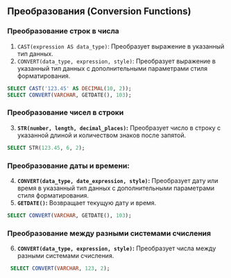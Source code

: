 ## Преобразования (Conversion Functions)

### Преобразование строк в числа

1. `CAST(expression AS data_type)`: Преобразует выражение в указанный тип данных.
2. `CONVERT(data_type, expression, style)`: Преобразует выражение в указанный тип данных с дополнительными параметрами стиля форматирования.

 ```sql
SELECT CAST('123.45' AS DECIMAL(10, 2)); 
SELECT CONVERT(VARCHAR, GETDATE(), 103); 
```

### Преобразование чисел в строки
3. **`STR(number, length, decimal_places)`:** Преобразует число в строку с указанной длиной и количеством знаков после запятой.
  
```sql
SELECT STR(123.45, 6, 2); 
 ```
### Преобразование даты и времени:
4. **`CONVERT(data_type, date_expression, style)`:** Преобразует дату или время в указанный тип данных с дополнительными параметрами стиля форматирования.
5. **`GETDATE()`:** Возвращает текущую дату и время.
```sql
SELECT CONVERT(VARCHAR, GETDATE(), 103); 
```

### Преобразование между разными системами счисления 
6. **`CONVERT(data_type, expression, style)`:** Преобразует числа между разными системами счисления.
```sql
 SELECT CONVERT(VARCHAR, 123, 2); 
 ```
